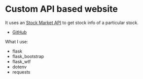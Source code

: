 # Custom API based website

It uses an [Stock Market API](https://marketstack.com/) to get stock info of a particular stock.

- [GitHub](https://github.com/nkp1111/python-projects/tree/main/15.custom_api_based_website)

What I use:

- flask
- flask_bootstrap
- flask_wtf
- dotenv
- requests
